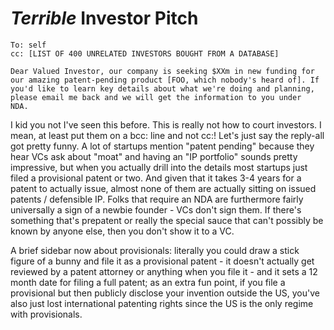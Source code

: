 # *Terrible* Investor Pitch

```
To: self
cc: [LIST OF 400 UNRELATED INVESTORS BOUGHT FROM A DATABASE]

Dear Valued Investor, our company is seeking $XXm in new funding for
our amazing patent-pending product [FOO, which nobody's heard of]. If
you'd like to learn key details about what we're doing and planning,
please email me back and we will get the information to you under
NDA.
```

I kid you not I've seen this before. This is really not how to court
investors. I mean, at least put them on a bcc: line and not cc:! Let's
just say the reply-all got pretty funny. A lot of startups mention
"patent pending" because they hear VCs ask about "moat" and having an
"IP portfolio" sounds pretty impressive, but when you actually drill
into the details most startups just filed a provisional patent or
two. And given that it takes 3-4 years for a patent to actually issue,
almost none of them are actually sitting on issued patents /
defensible IP. Folks that require an NDA are furthermore fairly
universally a sign of a newbie founder - VCs don't sign them. If
there's something that's prepatent or really the special sauce that
can't possibly be known by anyone else, then you don't show it to a
VC.

A brief sidebar now about provisionals: literally you could draw a
stick figure of a bunny and file it as a provisional patent - it
doesn't actually get reviewed by a patent attorney or anything when
you file it - and it sets a 12 month date for filing a full patent; as
an extra fun point, if you file a provisional but then publicly
disclose your invention outside the US, you've also just lost
international patenting rights since the US is the only regime with
provisionals.
